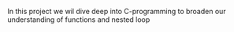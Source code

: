 In this project we wil dive deep into C-programming to broaden our understanding of functions and nested loop
